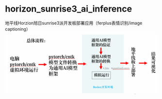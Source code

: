 # horizon_sunrise3_ai_inference
地平线Horzion旭日sunrise3派开发板部署应用（ferplus表情识别/image captioning）
![总体流程](procedure.png)
